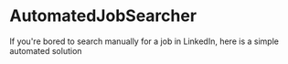 # AutomatedJobSearcher
If you're bored to search manually for a job in LinkedIn, here is  a simple automated solution
